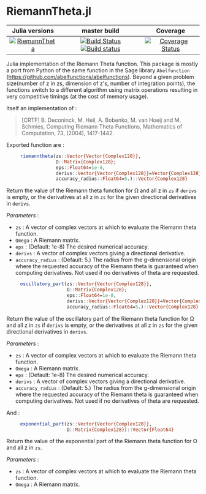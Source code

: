 # RiemannTheta.jl

|Julia versions | master build | Coverage |
|:-------------:|:------------:|:--------:|
|[![RiemannTheta](http://pkg.julialang.org/badges/RiemannTheta_0.6.svg)](http://pkg.julialang.org/?pkg=RiemannTheta&ver=0.6) | [![Build Status](https://travis-ci.org/fredo-dedup/RiemannTheta.jl.svg?branch=master)](https://travis-ci.org/fredo-dedup/RiemannTheta.jl) [![Build status](https://ci.appveyor.com/api/projects/status/87uu6gk6dp6dr3q9/branch/master?svg=true)](https://ci.appveyor.com/project/fredo-dedup/riemanntheta-jl/branch/master) | [![Coverage Status](https://coveralls.io/repos/github/fredo-dedup/RiemannTheta.jl/badge.svg?branch=master)](https://coveralls.io/github/fredo-dedup/RiemannTheta.jl?branch=master) |

Julia implementation of the Riemann Theta function. This package is mostly a port
from Python of the same function in the Sage library `Abelfunction`
(https://github.com/abelfunctions/abelfunctions). Beyond a given problem size(number of z 
in zs, dimension of z's, number of integration  points), the functions switch to a different algorithm
using matrix operations resulting in very competitive timings (at the cost of memory usage).

Itself an implementation of :


> [CRTF] B. Deconinck, M.  Heil, A. Bobenko, M. van Hoeij and M. Schmies,
> Computing Riemann Theta Functions, Mathematics of Computation, 73, (2004),
> 1417-1442.

Exported function are :

```julia
     riemanntheta(zs::Vector{Vector{Complex128}},
                  Ω::Matrix{Complex128};
                  eps::Float64=1e-8,
                  derivs::Vector{Vector{Complex128}}=Vector{Complex128}[],
                  accuracy_radius::Float64=5.)::Vector{Complex128}
```

Return the value of the Riemann theta function for Ω and all z in `zs` if
`derivs` is empty, or the derivatives at all z in `zs` for the given directional
derivatives in `derivs`.

_Parameters_ :
- `zs` : A vector of complex vectors at which to evaluate the Riemann theta function.
- `Omega` : A Riemann matrix.
- `eps` : (Default: 1e-8) The desired numerical accuracy.
- `derivs` : A vector of complex vectors giving a directional derivative.
- `accuracy_radius` : (Default: 5.) The radius from the g-dimensional origin
where the requested accuracy of the Riemann theta is guaranteed when computing
derivatives. Not used if no derivatives of theta are requested.


```julia
     oscillatory_part(zs::Vector{Vector{Complex128}},
                      Ω::Matrix{Complex128};
                      eps::Float64=1e-8,
                      derivs::Vector{Vector{Complex128}}=Vector{Complex128}[],
                      accuracy_radius::Float64=5.)::Vector{Complex128}
```

Return the value of the oscillatory part of the Riemann theta function for Ω and
all z in `zs` if `derivs` is empty, or the derivatives at all z in `zs` for the
given directional derivatives in `derivs`.

_Parameters_ :
- `zs` : A vector of complex vectors at which to evaluate the Riemann theta function.
- `Omega` : A Riemann matrix.
- `eps` : (Default: 1e-8) The desired numerical accuracy.
- `derivs` : A vector of complex vectors giving a directional derivative.
- `accuracy_radius` : (Default: 5.) The radius from the g-dimensional origin
where the requested accuracy of the Riemann theta is guaranteed when computing
derivatives. Not used if no derivatives of theta are requested.


And :

```julia
     exponential_part(zs::Vector{Vector{Complex128}},
                      Ω::Matrix{Complex128})::Vector{Float64}
```

Return the value of the exponential part of the Riemann theta function for Ω and
all z in `zs`.

_Parameters_ :
- `zs` : A vector of complex vectors at which to evaluate the Riemann theta function.
- `Omega` : A Riemann matrix.
